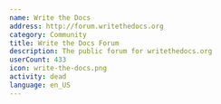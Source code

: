 ```yaml
---
name: Write the Docs
address: http://forum.writethedocs.org
category: Community
title: Write the Docs Forum
description: The public forum for writethedocs.org
userCount: 433
icon: write-the-docs.png
activity: dead
language: en_US
---
```

